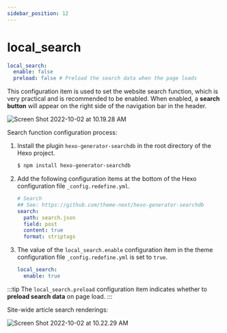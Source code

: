 ```yaml
---
sidebar_position: 12
---
```



# local_search

````yaml
local_search:
  enable: false
  preload: false # Preload the search data when the page loads
````

This configuration item is used to set the website search function, which is very practical and is recommended to be enabled. When enabled, a **search button** will appear on the right side of the navigation bar in the header.

![Screen Shot 2022-10-02 at 10.19.28 AM](https://evan.beee.top/img/Screen%20Shot%202022-10-02%20at%2010.19.28%20AM.png)

Search function configuration process:

1. Install the plugin `hexo-generator-searchdb` in the root directory of the Hexo project.

   ```bash
   $ npm install hexo-generator-searchdb
   ````

1. Add the following configuration items at the bottom of the Hexo configuration file `_config.redefine.yml`.

   ````yaml
   # Search
   ## See: https://github.com/theme-next/hexo-generator-searchdb
   search:
     path: search.json
     field: post
     content: true
     format: striptags
   ````

1. The value of the `local_search.enable` configuration item in the theme configuration file `_config.redefine.yml` is set to `true`.

   ````yaml
   local_search:
     enable: true
   ````


:::tip
The `local_search.preload` configuration item indicates whether to **preload search data** on page load.
:::

Site-wide article search renderings:

![Screen Shot 2022-10-02 at 10.22.29 AM](https://evan.beee.top/img/Screen%20Shot%202022-10-02%20at%2010.22.29%20AM-4745029.png)
